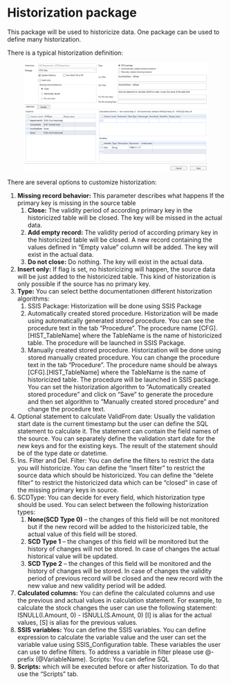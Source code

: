 # Historization package

This package will be used to historicize data. One package can be used to define many historization.&#x20;

There is a typical historization definition:

<figure><img src="../../.gitbook/assets/image (41).png" alt=""><figcaption></figcaption></figure>

There are several options to customize historization:&#x20;

1. **Missing record behavior:** This parameter describes what happens If the primary key is missing in the source table
   1. **Close:** The validity period of according primary key in the historicized table will be closed. The key will be missed in the actual data.&#x20;
   2. **Add empty record:** The validity period of according primary key in the historicized table will be closed. A new record containing the values defined in “Empty value” column will be added. The key will exist in the actual data.&#x20;
   3. **Do not close:** Do nothing. The key will exist in the actual data.&#x20;
2. **Insert only:** If flag is set, no historicizing will happen, the source data will be just added to the historicized table. This kind of historization is only possible if the source has no primary key.
3. **Type:** You can select betthe documentationen different historization algorithms:&#x20;
   1. SSIS Package: Historization will be done using SSIS Package
   2. Automatically created stored procedure. Historization will be made using automatically generated stored procedure. You can see the procedure text in the tab “Procedure”. The procedure name \[CFG].\[HIST\_TableName] where the TableName is the name of historicized table. The procedure will be launched in SSIS Package.&#x20;
   3. Manually created stored procedure. Historization will be done using stored manually created procedure. You can change the procedure text in the tab “Procedure”. The procedure name should be always \[CFG].\[HIST\_TableName] where the TableName is the name of historicized table. The procedure will be launched in SSIS package. You can set the historization algorithm to “Automatically created stored procedure” and click on “Save” to generate the procedure and then set algorithm to ”Manually created stored procedure” and change the procedure text.&#x20;
4. Optional statement to calculate ValidFrom date: Usually the validation start date is the current timestamp but the user can define the SQL statement to calculate it. The statement can contain the field names of the source. You can separately define the validation start date for the new keys and for the existing keys. The result of the statement should be of the type date or datetime.&#x20;
5. Ins. Filter and Del. Filter: You can define the filters to restrict the data you will historicize. You can define the “insert filter” to restrict the source data which should be historicized. You can define the “delete filter” to restrict the historicized data which can be “closed” in case of the missing primary keys in source.&#x20;
6. SCDType: You can decide for every field, which historization type should be used. You can select between the following historization types:&#x20;
   1. **None(SCD Type 0)** – the changes of this field will be not monitored but if the new record will be added to the historicized table, the actual value of this field will be stored.&#x20;
   2. **SCD Type 1** – the changes of this field will be monitored but the history of changes will not be stored. In case of changes the actual historical value will be updated.&#x20;
   3. **SCD Type 2** – the changes of this field will be monitored and the history of changes will be stored. In case of changes the validity period of previous record will be closed and the new record with the new value and new validity period will be added.&#x20;
7. **Calculated columns:** You can define the calculated columns and use the previous and actual values in calculation statement. For example, to calculate the stock changes the user can use the following statement: ISNULL(I.Amount, 0) - ISNULL(S.Amount, 0) \[I] is alias for the actual values, \[S] is alias for the previous values.&#x20;
8. **SSIS variables:** You can define the SSIS variables. You can define expression to calculate the variable value and the user can set the variable value using SSIS\_Configuration table. These variables the user can use to define filters. To address a variable in filter please use @-prefix (@VariableName). Scripts: You can define SQL&#x20;
9. **Scripts:** which will be executed before or after historization. To do that use the “Scripts” tab.
